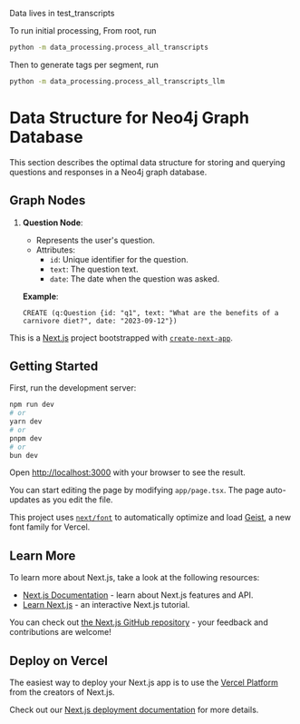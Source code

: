 Data lives in test_transcripts

To run initial processing, From root, run

```bash
python -m data_processing.process_all_transcripts
```

Then to generate tags per segment, run

```bash
python -m data_processing.process_all_transcripts_llm
```

# Data Structure for Neo4j Graph Database

This section describes the optimal data structure for storing and querying questions and responses in a Neo4j graph database.

## Graph Nodes

1. **Question Node**:

   - Represents the user's question.
   - Attributes:
     - `id`: Unique identifier for the question.
     - `text`: The question text.
     - `date`: The date when the question was asked.

   **Example**:

   ```cypher
   CREATE (q:Question {id: "q1", text: "What are the benefits of a carnivore diet?", date: "2023-09-12"})
   ```

This is a [Next.js](https://nextjs.org) project bootstrapped with [`create-next-app`](https://nextjs.org/docs/app/api-reference/cli/create-next-app).

## Getting Started

First, run the development server:

```bash
npm run dev
# or
yarn dev
# or
pnpm dev
# or
bun dev
```

Open [http://localhost:3000](http://localhost:3000) with your browser to see the result.

You can start editing the page by modifying `app/page.tsx`. The page auto-updates as you edit the file.

This project uses [`next/font`](https://nextjs.org/docs/app/building-your-application/optimizing/fonts) to automatically optimize and load [Geist](https://vercel.com/font), a new font family for Vercel.

## Learn More

To learn more about Next.js, take a look at the following resources:

- [Next.js Documentation](https://nextjs.org/docs) - learn about Next.js features and API.
- [Learn Next.js](https://nextjs.org/learn) - an interactive Next.js tutorial.

You can check out [the Next.js GitHub repository](https://github.com/vercel/next.js) - your feedback and contributions are welcome!

## Deploy on Vercel

The easiest way to deploy your Next.js app is to use the [Vercel Platform](https://vercel.com/new?utm_medium=default-template&filter=next.js&utm_source=create-next-app&utm_campaign=create-next-app-readme) from the creators of Next.js.

Check out our [Next.js deployment documentation](https://nextjs.org/docs/app/building-your-application/deploying) for more details.
